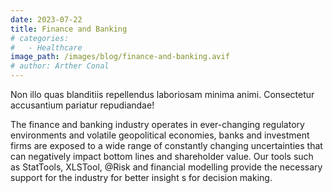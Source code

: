 ```yaml
---
date: 2023-07-22
title: Finance and Banking
# categories:
#   - Healthcare
image_path: /images/blog/finance-and-banking.avif
# author: Arther Conal
---
```


Non illo quas blanditiis repellendus laboriosam minima animi. Consectetur accusantium pariatur repudiandae!

The finance and banking industry operates in ever-changing regulatory environments and volatile geopolitical economies, banks and investment firms are exposed to a wide range of constantly changing uncertainties that can negatively impact bottom lines and shareholder value.
Our tools such as StatTools, XLSTool, @Risk and financial modelling provide the necessary support for the industry for better insight s for decision making.